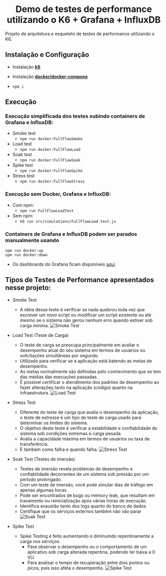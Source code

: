 <h1 align="center">Demo de testes de performance utilizando o K6 + Grafana + InfluxDB</h1>

Projeto de arquitetura e esqueleto de testes de performance utilizando o K6.

## Instalação e Configuração

- Instalação [**k6**](https://k6.io/docs/getting-started/installation/)
- Instalação [**docker/docker-compose**](https://www.docker.com/get-started)

- ```npm i```   

## Execução

### Execução simplificada dos testes subindo containers de Grafana e InfluxDB: 

- Smoke test 
  -  ```npm run docker:FullFlowSmoke```
- Load test 
  -  ```npm run docker:FullFlowLoad```
- Soak test 
  -  ```npm run docker:FullFlowSoak```
- Spike test 
  -  ```npm run docker:FullFlowSpike```
- Stress test 
  -  ```npm run docker:FullFlowStress```

### Execução sem Docker, Grafana e InfluxDB: 
- Com npm:
  - ```npm run FullFlowLoadTest```    
- Sem npm:
  - ```k6 run src/simulations/FullFlowLoad.test.js```

### Containers de Grafana e InfluxDB podem ser parados manualmente usando 
  ```npm run docker:up```  
  ```npm run docker:down```  
  
* Os dashboards do Grafana ficam disponíveis [aqui](http://localhost:3000/d/k6/k6-load-testing-results?orgId=1&refresh=5s)

## Tipos de Testes de Performance apresentados nesse projeto:  
- Smoke Test
  - A idéia desse teste é verificar se nada quebrou toda vez que escrever um novo script ou modificar um script existente ou até mesmo se o sistema não gerou nenhum erro quando estiver sob carga mínima.
![Smoke Test](https://k6.io/docs/static/243effef66c366044cc692f439cfb9a3/448f2/smoke-test.png)


- Load Test (Teste de Carga)
  - O teste de carga se preocupa principalmente em avaliar o desempenho atual do seu sistema em termos de usuários ou solicitações simultâneas por segundo.
  - Utilizado para verificar se a aplicação está batendo as metas de desempenho.
  - As metas normalmente são definidas pelo conhecimento que se tem das médias das execuções passadas.
  - É possível certificar o atendimento dos padrões de desempenho ao fazer alterações tanto na aplicação (código) quanto na infraestrutura.
![Load Test](https://k6.io/docs/static/53c756573c738528633ed7b67a7819df/52df6/load-test.png)

- Stress Test 
  - Diferente do teste de carga que avalia o desempenho da aplicação, o teste de estresse é um tipo de teste de carga usado para determinar os limites do sistema. 
  - O objetivo deste teste é verificar a estabilidade e confiabilidade do sistema sob condições extremas e carga pesada.
  - Avalia a capacidade máxima em termos de usuários ou taxa de transferência.
  - E também como falha e quando falha.
![Stress Test](https://k6.io/docs/static/5a1571e3a4df83a907e0346e586c784f/e134c/stress-test.png)

- Soak Test (Testes de imersão)
  - Testes de imersão revela problemas de desempenho e confiabilidade decorrentes de um sistema sob pressão por um período prolongado.
  - Com um teste de imersão, você pode simular dias de tráfego em apenas algumas horas.
  - Pode ser encontrados de bugs ou memory leak, que resultam em travamento ou reinicialização após várias horas de execução.
  - Identifica exaustão tanto dos logs quanto do banco de dados
  - Certifique que os serviços externos também não vão parar
![Soak Test](https://k6.io/docs/static/d0a41ac91b107891e1fe9ef45d410e5b/deb37/soak-test.png)

- Spike Test
  - Spike Testing é feito aumentando e diminuindo repentinamente a carga nos serviços.
    - Para observar o desempenho ou o comportamento de um aplicativo sob carga alterada repentina, podendo ter baixa a 0 VU.
    - Para analisar o tempo de recuperação entre dois pontos ou picos, pois isso afeta o desempenho.
![Spike Test](https://www.ubik-ingenierie.com/wp-content/uploads/2019/01/Spike-Test.png)

